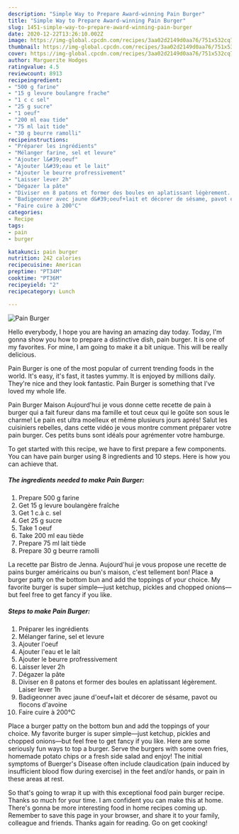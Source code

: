 ```yaml
---
description: "Simple Way to Prepare Award-winning Pain Burger"
title: "Simple Way to Prepare Award-winning Pain Burger"
slug: 1451-simple-way-to-prepare-award-winning-pain-burger
date: 2020-12-22T13:26:10.002Z
image: https://img-global.cpcdn.com/recipes/3aa02d2149d0aa76/751x532cq70/pain-burger-photo-principale-de-la-recette.jpg
thumbnail: https://img-global.cpcdn.com/recipes/3aa02d2149d0aa76/751x532cq70/pain-burger-photo-principale-de-la-recette.jpg
cover: https://img-global.cpcdn.com/recipes/3aa02d2149d0aa76/751x532cq70/pain-burger-photo-principale-de-la-recette.jpg
author: Marguerite Hodges
ratingvalue: 4.5
reviewcount: 8913
recipeingredient:
- "500 g farine"
- "15 g levure boulangre frache"
- "1 c c sel"
- "25 g sucre"
- "1 oeuf"
- "200 ml eau tide"
- "75 ml lait tide"
- "30 g beurre ramolli"
recipeinstructions:
- "Préparer les ingrédients"
- "Mélanger farine, sel et levure"
- "Ajouter l&#39;oeuf"
- "Ajouter l&#39;eau et le lait"
- "Ajouter le beurre profressivement"
- "Laisser lever 2h"
- "Dégazer la pâte"
- "Diviser en 8 patons et former des boules en aplatissant légèrement. Laiser lever 1h"
- "Badigeonner avec jaune d&#39;oeuf+lait et décorer de sésame, pavot ou flocons d&#39;avoine"
- "Faire cuire à 200°C"
categories:
- Recipe
tags:
- pain
- burger

katakunci: pain burger 
nutrition: 242 calories
recipecuisine: American
preptime: "PT34M"
cooktime: "PT36M"
recipeyield: "2"
recipecategory: Lunch

---
```



![Pain Burger](https://img-global.cpcdn.com/recipes/3aa02d2149d0aa76/751x532cq70/pain-burger-photo-principale-de-la-recette.jpg)

Hello everybody, I hope you are having an amazing day today. Today, I'm gonna show you how to prepare a distinctive dish, pain burger. It is one of my favorites. For mine, I am going to make it a bit unique. This will be really delicious.

Pain Burger is one of the most popular of current trending foods in the world. It's easy, it's fast, it tastes yummy. It is enjoyed by millions daily. They're nice and they look fantastic. Pain Burger is something that I've loved my whole life.

Pain Burger Maison Aujourd&#39;hui je vous donne cette recette de pain à burger qui a fait fureur dans ma famille et tout ceux qui le goûte son sous le charme! Le pain est ultra moelleux et même plusieurs jours aprés! Salut les cuisiniers rebelles, dans cette vidéo je vous montre comment préparer votre pain burger. Ces petits buns sont idéals pour agrémenter votre hamburge.


To get started with this recipe, we have to first prepare a few components. You can have pain burger using 8 ingredients and 10 steps. Here is how you can achieve that.

<!--inarticleads1-->

##### The ingredients needed to make Pain Burger:

1. Prepare 500 g farine
1. Get 15 g levure boulangère fraîche
1. Get 1 c.à c. sel
1. Get 25 g sucre
1. Take 1 oeuf
1. Take 200 ml eau tiède
1. Prepare 75 ml lait tiède
1. Prepare 30 g beurre ramolli


La recette par Bistro de Jenna. Aujourd&#39;hui je vous propose une recette de pains burger américains ou bun&#39;s maison, c&#39;est tellement bon! Place a burger patty on the bottom bun and add the toppings of your choice. My favorite burger is super simple—just ketchup, pickles and chopped onions—but feel free to get fancy if you like. 

<!--inarticleads2-->

##### Steps to make Pain Burger:

1. Préparer les ingrédients
1. Mélanger farine, sel et levure
1. Ajouter l&#39;oeuf
1. Ajouter l&#39;eau et le lait
1. Ajouter le beurre profressivement
1. Laisser lever 2h
1. Dégazer la pâte
1. Diviser en 8 patons et former des boules en aplatissant légèrement. Laiser lever 1h
1. Badigeonner avec jaune d&#39;oeuf+lait et décorer de sésame, pavot ou flocons d&#39;avoine
1. Faire cuire à 200°C


Place a burger patty on the bottom bun and add the toppings of your choice. My favorite burger is super simple—just ketchup, pickles and chopped onions—but feel free to get fancy if you like. Here are some seriously fun ways to top a burger. Serve the burgers with some oven fries, homemade potato chips or a fresh side salad and enjoy! The initial symptoms of Buerger&#39;s Disease often include claudication (pain induced by insufficient blood flow during exercise) in the feet and/or hands, or pain in these areas at rest. 

So that's going to wrap it up with this exceptional food pain burger recipe. Thanks so much for your time. I am confident you can make this at home. There's gonna be more interesting food in home recipes coming up. Remember to save this page in your browser, and share it to your family, colleague and friends. Thanks again for reading. Go on get cooking!
